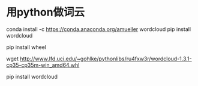 # 用python做词云

conda install -c https://conda.anaconda.org/amueller wordcloud
pip install wordcloud

pip install wheel

wget http://www.lfd.uci.edu/~gohlke/pythonlibs/ru4fxw3r/wordcloud-1.3.1-cp35-cp35m-win_amd64.whl

pip install wordcloud

